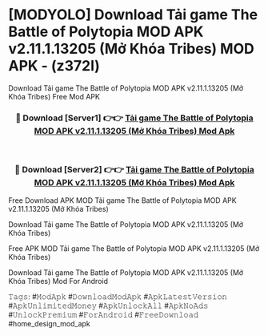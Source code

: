 # [MODYOLO] Download Tải game The Battle of Polytopia MOD APK v2.11.1.13205 (Mở Khóa Tribes) MOD APK - (z372l)
Download Tải game The Battle of Polytopia MOD APK v2.11.1.13205 (Mở Khóa Tribes) Free Mod APK

<div align="center">
<h3>🔴 Download [Server1] 👉👉 <a href="https://apk-comot.site?title=Tải_game_The_Battle_of_Polytopia_MOD_APK_v2.11.1.13205_(Mở_Khóa_Tribes)">Tải game The Battle of Polytopia MOD APK v2.11.1.13205 (Mở Khóa Tribes) Mod Apk</a></h3><br>

<h3>🔴 Download [Server2] 👉👉 <a href="https://apk-comot.site?title=Tải_game_The_Battle_of_Polytopia_MOD_APK_v2.11.1.13205_(Mở_Khóa_Tribes)">Tải game The Battle of Polytopia MOD APK v2.11.1.13205 (Mở Khóa Tribes) Mod Apk</a></h3>
</div>


Free Download APK MOD Tải game The Battle of Polytopia MOD APK v2.11.1.13205 (Mở Khóa Tribes)

Download Tải game The Battle of Polytopia MOD APK v2.11.1.13205 (Mở Khóa Tribes) 

Free APK MOD Tải game The Battle of Polytopia MOD APK v2.11.1.13205 (Mở Khóa Tribes) 

Download Tải game The Battle of Polytopia MOD APK v2.11.1.13205 (Mở Khóa Tribes) Mod For Android

𝚃𝚊𝚐𝚜: #𝙼𝚘𝚍𝙰𝚙𝚔 #𝙳𝚘𝚠𝚗𝚕𝚘𝚊𝚍𝙼𝚘𝚍𝙰𝚙𝚔 #𝙰𝚙𝚔𝙻𝚊𝚝𝚎𝚜𝚝𝚅𝚎𝚛𝚜𝚒𝚘𝚗 #𝙰𝚙𝚔𝚄𝚗𝚕𝚒𝚖𝚒𝚝𝚎𝚍𝙼𝚘𝚗𝚎𝚢 #𝙰𝚙𝚔𝚄𝚗𝚕𝚘𝚌𝚔𝙰𝚕𝚕 #𝙰𝚙𝚔𝙽𝚘𝙰𝚍𝚜 #𝚄𝚗𝚕𝚘𝚌𝚔𝙿𝚛𝚎𝚖𝚒𝚞𝚖 #𝙵𝚘𝚛𝙰𝚗𝚍𝚛𝚘𝚒𝚍 #𝙵𝚛𝚎𝚎𝙳𝚘𝚠𝚗𝚕𝚘𝚊𝚍 #home_design_mod_apk